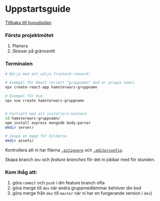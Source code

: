 # Uppstartsguide
[Tillbaka till huvudsidan](Readme.md)

### Första projektmötet
1. Planera
2. Skisser på gränssnitt


### Terminalen
```bash
# Börja med att välja frontend-ramverk!

# Exempel för React (ersätt "gruppnamn" med er grupps namn)
npx create-react-app hamsterwars-gruppnamn

# Exempel för Vue:
npx vue create hamsterwars-gruppnamn


# Fortsätt med att installera backend
cd hamsterwars-gruppnamn/
npm install express mongodb body-parser
mkdir server/

# Skapa en mapp för bilderna
mkdir assets/
```

Kontrollera att ni har filerna [`.gitignore`](https://github.com/FEU19/45-express-mongodb/blob/master/.gitignore) och [`.editorconfig`](https://github.com/FEU19/45-express-mongodb/blob/master/.editorconfig).

Skapa branch `dev` och *feature branches* för det ni jobbar med för stunden.

### Kom ihåg att:
1. göra `commit` och `push` i din feature branch ofta
2. göra merge till `dev` när andra gruppmedlemmar behöver din kod
3. göra merge från `dev` till `master` när ni har en fungerande version i `dev`)
